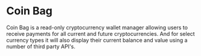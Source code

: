 Coin Bag
========

Coin Bag is a read-only cryptocurrency wallet manager allowing users to receive payments for all current and future cryptocurrencies. And for select currency types it will also display their current balance and value using a number of third party API's.